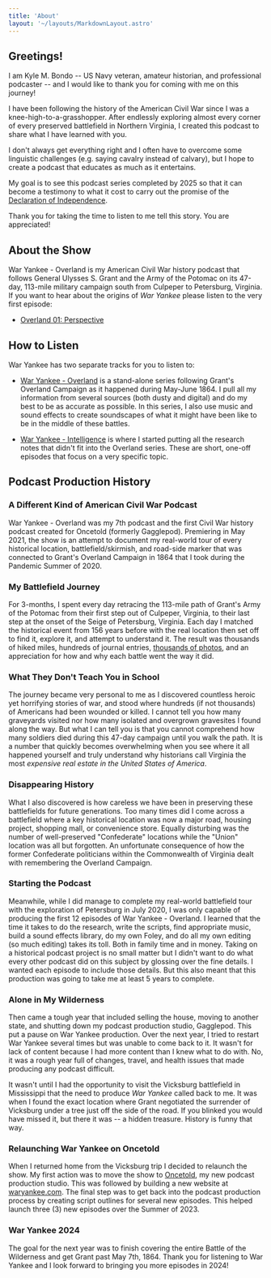 ```yaml
---
title: 'About'
layout: '~/layouts/MarkdownLayout.astro'
---
```


## Greetings!

I am Kyle M. Bondo -- US Navy veteran, amateur historian, and professional podcaster -- and I would like to thank you for coming with me on this journey!

I have been following the history of the American Civil War since I was a knee-high-to-a-grasshopper. After endlessly exploring almost every corner of every preserved battlefield in Northern Virginia, I created this podcast to share what I have learned with you.

I don't always get everything right and I often have to overcome some linguistic challenges (e.g. saying cavalry instead of calvary), but I hope to create a podcast that educates as much as it entertains.

My goal is to see this podcast series completed by 2025 so that it can become a testimony to what it cost to carry out the promise of the [Declaration of Independence](https://www.archives.gov/founding-docs/declaration-transcript).

Thank you for taking the time to listen to me tell this story. You are appreciated!

## About the Show

War Yankee - Overland is my American Civil War history podcast that follows General Ulysses S. Grant and the Army of the Potomac on its 47-day, 113-mile military campaign south from Culpeper to Petersburg, Virginia. If you want to hear about the origins of _War Yankee_ please listen to the very first episode:

- [Overland 01: Perspective](./wy-overland-01-perspective/)

## How to Listen

War Yankee has two separate tracks for you to listen to:

- [War Yankee - Overland](./category/overland/) is a stand-alone series following Grant's Overland Campaign as it happened during May-June 1864. I pull all my information from several sources (both dusty and digital) and do my best to be as accurate as possible. In this series, I also use music and sound effects to create soundscapes of what it might have been like to be in the middle of these battles.

- [War Yankee - Intelligence](./category/intelligence/) is where I started putting all the research notes that didn't fit into the Overland series. These are short, one-off episodes that focus on a very specific topic.

## Podcast Production History

### A Different Kind of American Civil War Podcast

War Yankee - Overland was my 7th podcast and the first Civil War history podcast created for Oncetold (formerly Gagglepod). Premiering in May 2021, the show is an attempt to document my real-world tour of every historical location, battlefield/skirmish, and road-side marker that was connected to Grant's Overland Campaign in 1864 that I took during the Pandemic Summer of 2020.

### My Battlefield Journey

For 3-months, I spent every day retracing the 113-mile path of Grant's Army of the Potomac from their first step out of Culpeper, Virginia, to their last step at the onset of the Seige of Petersburg, Virginia. Each day I matched the historical event from 156 years before with the real location then set off to find it, explore it, and attempt to understand it. The result was thousands of hiked miles, hundreds of journal entries, [thousands of photos](https://flic.kr/s/aHsmMt4MCC), and an appreciation for how and why each battle went the way it did.

### What They Don't Teach You in School

The journey became very personal to me as I discovered countless heroic yet horrifying stories of war, and stood where hundreds (if not thousands) of Americans had been wounded or killed. I cannot tell you how many graveyards visited nor how many isolated and overgrown gravesites I found along the way. But what I can tell you is that you cannot comprehend how many soldiers died during this 47-day campaign until you walk the path. It is a number that quickly becomes overwhelming when you see where it all happened yourself and truly understand why historians call Virginia the most _expensive real estate in the United States of America_.

### Disappearing History

What I also discovered is how careless we have been in preserving these battlefields for future generations. Too many times did I come across a battlefield where a key historical location was now a major road, housing project, shopping mall, or convenience store. Equally disturbing was the number of well-preserved "Confederate" locations while the "Union" location was all but forgotten. An unfortunate consequence of how the former Confederate politicians within the Commonwealth of Virginia dealt with remembering the Overland Campaign.

### Starting the Podcast

Meanwhile, while I did manage to complete my real-world battlefield tour with the exploration of Petersburg in July 2020, I was only capable of producing the first 12 episodes of War Yankee - Overland. I learned that the time it takes to do the research, write the scripts, find appropriate music, build a sound effects library, do my own Foley, and do all my own editing (so much editing) takes its toll. Both in family time and in money. Taking on a historical podcast project is no small matter but I didn't want to do what every other podcast did on this subject by glossing over the fine details. I wanted each episode to include those details. But this also meant that this production was going to take me at least 5 years to complete.

### Alone in My Wilderness

Then came a tough year that included selling the house, moving to another state, and shutting down my podcast production studio, Gagglepod. This put a pause on War Yankee production. Over the next year, I tried to restart War Yankee several times but was unable to come back to it. It wasn't for lack of content because I had more content than I knew what to do with. No, it was a rough year full of changes, travel, and health issues that made producing any podcast difficult.

It wasn't until I had the opportunity to visit the Vicksburg battlefield in Mississippi that the need to produce _War Yankee_ called back to me. It was when I found the exact location where Grant negotiated the surrender of Vicksburg under a tree just off the side of the road. If you blinked you would have missed it, but there it was -- a hidden treasure. History is funny that way.

### Relaunching War Yankee on Oncetold

When I returned home from the Vicksburg trip I decided to relaunch the show. My first action was to move the show to [Oncetold](https://oncetold), my new podcast production studio. This was followed by building a new website at [waryankee.com](https://waryankee.com/). The final step was to get back into the podcast production process by creating script outlines for several new episodes. This helped launch three (3) new episodes over the Summer of 2023.

### War Yankee 2024

The goal for the next year was to finish covering the entire Battle of the Wilderness and get Grant past May 7th, 1864. Thank you for listening to War Yankee and I look forward to bringing you more episodes in 2024!
